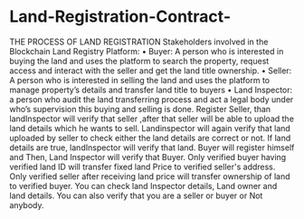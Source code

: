 # Land-Registration-Contract-
THE PROCESS OF LAND REGISTRATION
Stakeholders involved in the Blockchain Land Registry Platform:
• Buyer: A person who is interested in buying the land and uses the platform to search the property,
request access and interact with the seller and get the land title ownership.
• Seller: A person who is interested in selling the land and uses the platform to manage property’s
details and transfer land title to buyers
• Land Inspector: a person who audit the land transferring process and act a legal body under
who’s supervision this buying and selling is done.
Register Seller, than landInspector will verify that seller ,after that seller will
be able to upload the land details which he wants to sell. Landinspector will again verify that
land uploaded by seller to check either the land details are correct or not. If land details are true,
landInspector will verify that land.
Buyer will register himself and Then, Land Inspector will verify that Buyer. 
Only verified buyer having verified land ID will transfer fixed land Price to verified seller's address.
Only verified seller after receiving land price will transfer ownership of land to verified buyer.
You can check land Inspector details, Land owner and land details.
You can also verify that you are a seller or buyer or Not anybody.
